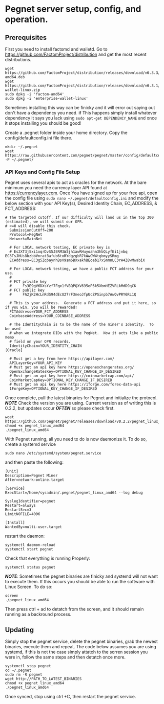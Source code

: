 # Pegnet server setup, config, and operation.

## Prerequisites 

First you need to install factomd and walletd. Go to https://github.com/FactomProject/distribution and get the most recent
distributions. 
```
wget https://github.com/FactomProject/distribution/releases/download/v6.3.3/factom-amd64.deb
wget https://github.com/FactomProject/distribution/releases/download/v6.3.1/enterprise-wallet-linux.zip
sudo dpkg -i 'factom-amd64'
sudo dpkg -i 'enterprise-wallet-linux'
```
Sometimes installing this way can be finicky and it will error out saying out don't have a dependency you need. if This happens
simply install whatever dependency it says you lack using `sudo apt-get DEPENDENCY_NAME` and once it stops installing you should be good!

Create a .pegnet folder inside your home directory. Copy the config/defaultconfig.ini file there.

```
mkdir ~/.pegnet
wget https://raw.githubusercontent.com/pegnet/pegnet/master/config/defaultconfig.ini -P ~/.pegnet/
```

### API Keys and Config File Setup

Pegnet uses several apis to act as oracles for the network. At the bare minimum you need the currency layer API found at  https://currencylayer.com. Once 
You have signed up for your free api, open the config file using `sudo nano ~/.pegnet/defaultconfig.ini` and modify the below
section with your API Key(s), Desired Identity Chain, EC_ADDRESS, & FCT_ADDRESS:
```
# The targeted cutoff. If our difficulty will land us in the top 300 (estimated), we will submit our OPR.
# <=0 will disable this check.
  SubmissionCutOff=200
  Protocol=PegNet
  Network=MainNet

  # For LOCAL network testing, EC private key is
  # Es2XT3jSxi1xqrDvS5JERM3W3jh1awRHuyoahn3hbQLyfEi1jvbq EC3TsJHUs8bzbbVnratBafub6toRYdgzgbR7kWwCW4tqbmyySRmg
  ECAddress=EC3g5ZqbaynhBsV9sm6BXxakhBEoab17xSmmnLC3rA4Z8wMwabiX

  # For LOCAL network testing, we have a public FCT address for your use.
  #
  # FCT private key
  #     Fs3E9gV6DXsYzf7Fqx1fVBQPQXV695eP3k5XbmHEZVRLkMdD9qCK
  # FCT public key
  #     FA2jK2HcLnRdS94dEcU27rF3meoJfpUcZPSinpb7AwQvPRY6RL1Q

  # This is your address.  Generate a FCT address and put it here, so if you win, you will be rewarded!
  FCTAddress=YOUR_FCT_ADDRESS
  CoinbaseAddress=YOUR_COINBASE_ADDRESS

  # The IdentityChain is to be the name of the miner's Identity.  To be used
  # when we integrate DIDs with the PegNet.  Now it acts like a public memo
  # field on your OPR records.
  IdentityChain=YOUR_IDENTITY_CHAIN
[Oracle]

  # Must get a key from here https://apilayer.com/
  APILayerKey=YOUR_API_KEY
  # Must get an api key here https://openexchangerates.org/
  OpenExchangeRatesKey=OPTIONAL_KEY_CHANGE_IF_DESIRED
  # Must get an api key here https://coinmarketcap.com/api/
  CoinMarketCapKey=OPTIONAL_KEY_CHANGE_IF_DESIRED
  # Must get an api key here https://1forge.com/forex-data-api
  1ForgeKey=OPTIONAL_KEY_CHANGE_IF_DESIRED
```

Once complete, pull the latest binaries for Pegnet and initialize the protocol. ***NOTE*** Check the version you are using.
Current version as of writing this is 0.2.2, but updates occur ***OFTEN*** so please check first.
```
wget https://github.com/pegnet/pegnet/releases/download/v0.2.2/pegnet_linux_amd64
chmod +x pegnet_linux_amd64
./pegnet_linux_amd64
```
With Pegnet running, all you need to do is now daemonize it. To do so, create a systemd service 

```
sudo nano /etc/systemd/system/pegnet.service
```
and then paste the following:
```
[Unit]
Description=Pegnet Miner
After=network-online.target

[Service]
ExecStart=/home/sysadmin/.pegnet/pegnet_linux_amd64 --log debug

SyslogIdentifier=pegnet
Restart=always
RestartSec=3
LimitNOFILE=4096

[Install]
WantedBy=multi-user.target
```
restart the daemon:
```
systemctl daemon-reload
systemctl start pegnet
```
Check that everything is running Properly:
```
systemctl status pegnet
```
***NOTE***: Sometimes the pegnet binaries are finicky and systemd will not want to execute them. If this occurs you should
be able to run the software with Linux Screen. To do so:
```
screen
./pegnet_linux_amd64
```
Then press ctrl + ad to detatch from the screen, and it should remain running as a backround process.

## Updating
Simply stop the pegnet service, delete the pegnet binaries, grab the newest binaries, execute them and repeat. The code below
assumes you are using systemd, if this is not the case simply attatch to the scrren session you were in, follow the same steps
and then detatch once more.
```
systemctl stop pegnet
cd ~/.pegnet
sudo rm -R pegnet
wget http://PATH_TO_LATEST_BINARIES
chmod +x pegnet_linux_amd64
./pegnet_linux_amd64
```
Once synced, stop using ctrl +C, then restart the pegnet service.


